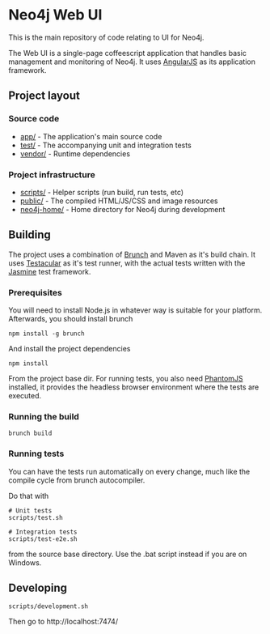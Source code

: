 # Neo4j Web UI

This is the main repository of code relating to UI for Neo4j.

The Web UI is a single-page coffeescript application that handles basic management and monitoring of Neo4j. It uses [AngularJS](http://angularjs.org/) as its application framework.

## Project layout

### Source code

* [app/](app) - The application's main source code 
* [test/](test) - The accompanying unit and integration tests
* [vendor/](vendor) - Runtime dependencies

### Project infrastructure

* [scripts/](scripts) - Helper scripts (run build, run tests, etc)
* [public/](public) - The compiled HTML/JS/CSS and image resources
* [neo4j-home/](neo4j-home) - Home directory for Neo4j during development

## Building

The project uses a combination of [Brunch](http://brunch.io/) and Maven as it's build chain. It uses [Testacular](http://vojtajina.github.com/testacular/) as it's test runner, with the actual tests written with the [Jasmine](http://pivotal.github.com/jasmine/) test framework.

### Prerequisites

You will need to install Node.js in whatever way is suitable for your platform. Afterwards, you should install brunch

    npm install -g brunch
    
And install the project dependencies

    npm install

From the project base dir. For running tests, you also need [PhantomJS](http://phantomjs.org/) installed, it provides the headless browser environment where the tests are executed.

### Running the build
    
    brunch build
    
### Running tests

You can have the tests run automatically on every change, much like the compile cycle from brunch autocompiler.

Do that with

    # Unit tests
    scripts/test.sh
    
    # Integration tests
    scripts/test-e2e.sh
    
from the source base directory. Use the .bat script instead if you are on Windows.
    
## Developing

    scripts/development.sh
    
Then go to http://localhost:7474/
